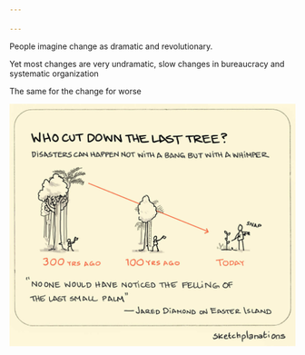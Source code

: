 ```yaml
---

---
```


People imagine change as dramatic and revolutionary.

Yet most changes are very undramatic, slow changes in bureaucracy and systematic organization

The same for the change for worse 

![](/static/img/slow-change-unnoticed.jpeg)

